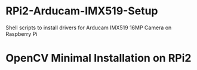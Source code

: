 # RPi2-Arducam-IMX519-Setup
Shell scripts to install drivers for Arducam IMX519 16MP Camera on Raspberry Pi

# OpenCV Minimal Installation on RPi2